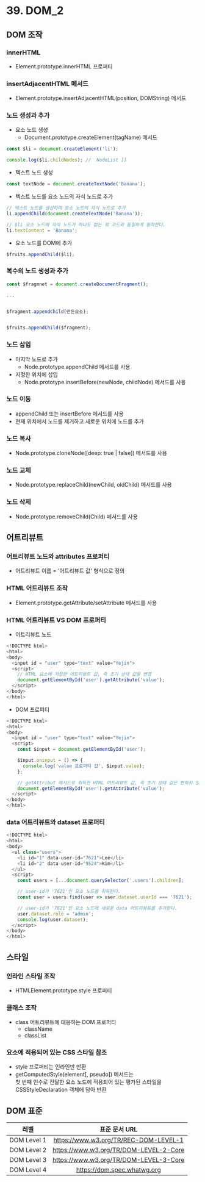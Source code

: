 # 39. DOM_2
## DOM 조작
### innerHTML
- Element.prototype.innerHTML 프로퍼티
### insertAdjacentHTML 메서드
- Element.prototype.insertAdjacentHTML(position, DOMString) 메서드
### 노드 생성과 추가
- 요소 노드 생성
  - Document.prototype.createElement(tagName) 메서드
```Javascript
const $li = document.createElement('li');

console.log($li.childNodes); //  NodeList []
```
- 텍스트 노드 생성
```Javascript
const textNode = document.createTextNode('Banana');
```
- 텍스트 노드를 요소 노드의 자식 노드로 추가
```Javascript
// 텍스트 노드를 생성하여 요소 노드의 자식 노드로 추가
li.appendChild(document.createTextNode('Banana'));

// $li 요소 노드에 자식 노드가 하나도 없는 위 코드와 동일하게 동작한다.
li.textContent = 'Banana';
```
- 요소 노드를 DOM에 추가
```Javascript
$fruits.appendChild($li);
```
### 복수의 노드 생성과 추가
```Javascript
const $fragmnet = document.createDocumentFragment();

...


$fragment.appendChild(만든요소);


$fruits.appendChild($fragment);
```
### 노드 삽입
- 마지막 노드로 추가
  - Node.prototype.appendChild 메서드를 사용
- 지정한 위치에 삽입
  - Node.prototype.insertBefore(newNode, childNode) 메서드를 사용
### 노드 이동
- appendChild 또는 insertBefore 메서드를 사용
- 현재 위치에서 노드를 제거하고 새로운 위치에 노드를 추가
### 노드 복사
- Node.prototype.cloneNode([deep: true | false]) 메서드를 사용
### 노드 교체
- Node.prototype.replaceChild(newChild, oldChild) 메서드를 사용
### 노드 삭제
- Node.prototype.removeChild(Child) 메서드를 사용
## 어트리뷰트
### 어트리뷰트 노드와 attributes 프로퍼티
- 어트리뷰트 이름 = '어트리뷰트 값' 형식으로 정의
### HTML 어트리뷰트 조작
- Element.prototype.getAttribute/setAttribute 메서드를 사용
### HTML 어트리뷰트 VS DOM 프로퍼티
- 어트리뷰트 노드
```Javascript
<!DOCTYPE html>
<html>
<body>
  <input id = "user" type="text" value="Yejin">
  <script>
    // HTML 요소에 저장한 어트리뷰트 값, 즉 초기 상태 값을 변경
    document.getElementById('user').getAttribute('value');
  </script>
</body>
</html>
```
- DOM 프로퍼티
```Javascript
<!DOCTYPE html>
<html>
<body>
  <input id = "user" type="text" value="Yejin">
  <script>
    const $input = document.getElementById('user');

    $input.oninput = () => {
      console.log('value 프로퍼티 값', $input.value);
    };

    // getAttribut 메서드로 취득한 HTML 어트리뷰트 값, 즉 초기 상태 값은 변하지 않고 유지
    document.getElementById('user').getAttribute('value');
  </script>
</body>
</html>
```
### data 어트리뷰트와 dataset 프로퍼티
```Javascript
<!DOCTYPE html>
<html>
<body>
  <ul class="users">
    <li id="1" data-user-id="7621">Lee</li>
    <li id="2" data-user-id="9524">Kim</li>
  </ul>
  <script>
    const users = [...document.querySelector('.users').children];

    // user-id가 '7621'인 요소 노드를 취득한다.
    const user = users.find(user => user.dataset.userId === '7621');

    // user-id가 '7621'인 요소 노드에 새로운 data 어트리뷰트를 추가한다.
    user.dataset.role = 'admin';
    console.log(user.dataset);
  </script>
</body>
</html>
```
## 스타일
### 인라인 스타일 조작
- HTMLElement.prototype.style 프로퍼티
### 클래스 조작
- class 어트리뷰트에 대응하는 DOM 프로퍼티 
  - className
  - classList
### 요소에 적용되어 있는 CSS 스타일 참조
- style 프로퍼티는 인라인만 반환
- getComputedStyle(element[, pseudo]) 메서드는  
  첫 번째 인수로 전달한 요소 노드에 적용되어 있는 평가된 스타일을  
  CSSStyleDeclaration 객체에 담아 반환
## DOM 표준
|레벨|표준 문서 URL|
|:-:|:-:|
|DOM Level 1|https://www.w3.org/TR/REC-DOM-LEVEL-1|
|DOM Level 2|https://www.w3.org/TR/DOM-LEVEL-2-Core|
|DOM Level 3|https://www.w3.org/TR/DOM-LEVEL-3-Core|
|DOM Level 4|https://dom.spec.whatwg.org|